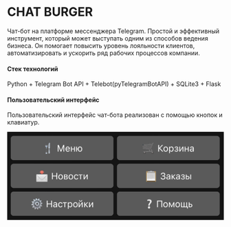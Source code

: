 # CHAT BURGER

Чат-бот на платформе мессенджера Telegram. Простой и эффективный инструмент, который может выступать одним из способов ведения бизнеса. Он помогает повысить уровень лояльности клиентов, автоматизировать и ускорить ряд рабочих процессов компании.

#### Стек технологий

Python + Telegram Bot API + Telebot(pyTelegramBotAPI) + SQLite3 + Flask

#### Пользовательский интерфейс

Пользовательский интерфейс чат-бота реализован с помощью кнопок и клавиатур.

![Reply Keyboard](general_kb.png)
